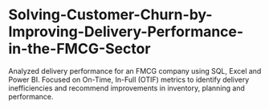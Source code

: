 # Solving-Customer-Churn-by-Improving-Delivery-Performance-in-the-FMCG-Sector
Analyzed delivery performance for an FMCG company using SQL, Excel and Power BI. Focused on On-Time, In-Full (OTIF) metrics to identify delivery inefficiencies and recommend improvements in inventory, planning and performance.
